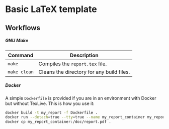 # Basic LaTeX template

## Workflows

##### GNU Make
| Command      | Description                               |
| ---          | ---                                       |
| `make`       | Compiles the `report.tex` file.           |
| `make clean` | Cleans the directory for any build files. |


##### Docker
A simple `Dockerfile` is provided if you are in an environment with Docker but
without TexLive. This is how you use it:

```sh
docker build -t my_report -f Dockerfile .
docker run --detach=true --tty=true --name my_report_container my_report 
docker cp my_report_container:/doc/report.pdf .
```
